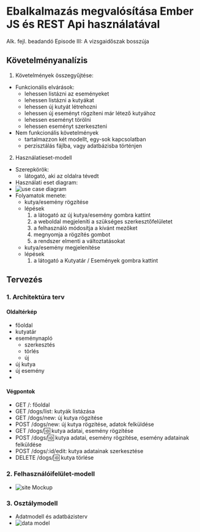 # Ebalkalmazás megvalósítása Ember JS és REST Api használatával
Alk. fejl. beadandó Episode III: A vizsgaidőszak bosszúja

## Követelményanalízis

1. Követelmények összegyűjtése:
 * Funkcionális elvárások:
    * lehessen listázni az eseményeket
    * lehessen listázni a kutyákat
    * lehessen új kutyát létrehozni
    * lehessen új eseményt rögzíteni már létező kutyához
    * lehessen eseményt törölni
    * lehessen eseményt szerkeszteni
 * Nem funkcionális követelmények
    * tartalmazzon két modellt, egy-sok kapcsolatban
    * perzisztálás fájlba, vagy adatbázisba történjen
2. Használatieset-modell
  * Szerepkörök: 
    * látogató, aki az oldalra tévedt
  * Használati eset diagram:
  * ![use case diagram](docs/usecase.jpg)
  * Folyamatok menete:
    * kutya/esemény rögzítése
    * lépések
      1. a látogató az új kutya/esemény gombra kattint
      2. a weboldal megjeleníti a szükséges szerkesztőfelületet
      3. a felhasználó módosítja a kívánt mezőket
      4. megnyomja a rögzítés gombot
      5. a rendszer elmenti a változtatásokat
    * kutya/esemény megjelenítése
    * lépések
      1. a látogató a Kutyatár / Események gombra kattint

## Tervezés

### 1. Architektúra terv

#### Oldaltérkép
- főoldal
- kutyatár
- eseménynapló
  * szerkesztés
  * törlés
  * új
- új kutya
- új esemény
- 
  
#### Végpontok

  * GET /: főoldal
  * GET /dogs/list: kutyák listázása
  * GET /dogs/new: új kutya rögzítése
  * POST /dogs/new: új kutya rögzítése, adatok felküldése
  * GET /dogs/:id: kutya adatai, esemény rögzítése
  * POST /dogs/:id: kutya adatai, esemény rögzítése, esemény adatainak felküldése
  * POST /dogs/:id/edit: kutya adatainak szerkesztése
  * DELETE /dogs/:id: kutya törlése

### 2. Felhasználóifelület-modell
  * ![site Mockup](docs/mockup.jpg)

### 3. Osztálymodell
  * Adatmodell és adatbázisterv
  * ![data model](docs/nomnoml.png)
